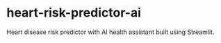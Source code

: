 # heart-risk-predictor-ai
Heart disease risk predictor with AI health assistant built using Streamlit.
